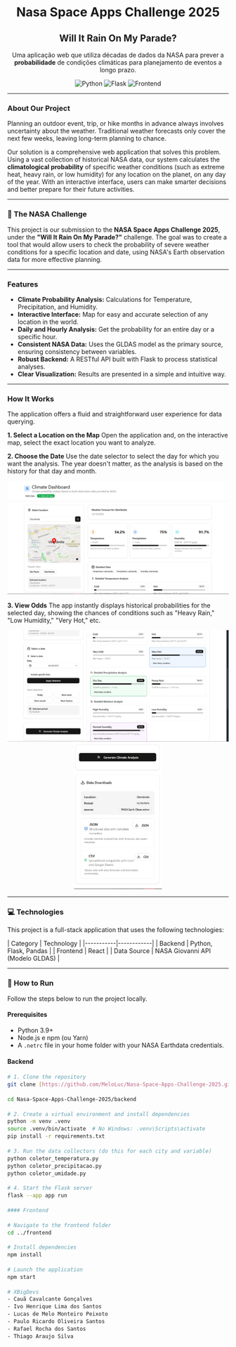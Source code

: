 <div align="center">
  <h1>Nasa Space Apps Challenge 2025</h1>
  <h2>Will It Rain On My Parade?</h2>
  <p>Uma aplicação web que utiliza décadas de dados da NASA para prever a <strong>probabilidade</strong> de condições climáticas para planejamento de eventos a longo prazo.</p>

  ![Python](https://img.shields.io/badge/python-3.11-blue.svg)
  ![Flask](https://img.shields.io/badge/flask-3.0-important)
  ![Frontend](https://img.shields.io/badge/frontend-%5BReact%2FVue%5D-green)

</div>

---

###  About Our Project
Planning an outdoor event, trip, or hike months in advance always involves uncertainty about the weather. Traditional weather forecasts only cover the next few weeks, leaving long-term planning to chance.

Our solution is a comprehensive web application that solves this problem. Using a vast collection of historical NASA data, our system calculates the **climatological probability** of specific weather conditions (such as extreme heat, heavy rain, or low humidity) for any location on the planet, on any day of the year. With an interactive interface, users can make smarter decisions and better prepare for their future activities.

---

### 🚀 The NASA Challenge
This project is our submission to the **NASA Space Apps Challenge 2025**, under the **"Will It Rain On My Parade?"** challenge. The goal was to create a tool that would allow users to check the probability of severe weather conditions for a specific location and date, using NASA's Earth observation data for more effective planning.

---

###  Features
- **Climate Probability Analysis:** Calculations for Temperature, Precipitation, and Humidity.
- **Interactive Interface:** Map for easy and accurate selection of any location in the world.
- **Daily and Hourly Analysis:** Get the probability for an entire day or a specific hour.
- **Consistent NASA Data:** Uses the GLDAS model as the primary source, ensuring consistency between variables.
- **Robust Backend:** A RESTful API built with Flask to process statistical analyses.
- **Clear Visualization:** Results are presented in a simple and intuitive way.


---

###  How It Works
The application offers a fluid and straightforward user experience for data querying.

**1. Select a Location on the Map**
Open the application and, on the interactive map, select the exact location you want to analyze.

**2. Choose the Date**
Use the date selector to select the day for which you want the analysis. The year doesn't matter, as the analysis is based on the history for that day and month.

<div align="center">

<img src="img/img01.jpeg" width="600"/>

</div>

**3. View Odds**
The app instantly displays historical probabilities for the selected day, showing the chances of conditions such as "Heavy Rain," "Low Humidity," "Very Hot," etc.

<div align="center">

<img src="img/img02.jpeg" width="600"/>

</div>

<div align="center">

<img src="img/img03.jpeg" width="200"/>

</div>

---

### 💻 Technologies
This project is a full-stack application that uses the following technologies:

| 
Category | Technology |
|-----------|------------|
| Backend   | Python, Flask, Pandas |
| Frontend  | React |
| Data Source | NASA Giovanni API (Modelo GLDAS) |

---

### 🚀 How to Run
Follow the steps below to run the project locally.

#### Prerequisites
- Python 3.9+
- Node.js e npm (ou Yarn)
- A `.netrc` file in your home folder with your NASA Earthdata credentials.

#### Backend
```bash
# 1. Clone the repository
git clone [https://github.com/MeloLuc/Nasa-Space-Apps-Challenge-2025.git](https://github.com/MeloLuc/Nasa-Space-Apps-Challenge-2025.git)

cd Nasa-Space-Apps-Challenge-2025/backend

# 2. Create a virtual environment and install dependencies
python -m venv .venv
source .venv/bin/activate  # No Windows: .venv\Scripts\activate
pip install -r requirements.txt

# 3. Run the data collectors (do this for each city and variable)
python coletor_temperatura.py
python coletor_precipitacao.py
python coletor_umidade.py

# 4. Start the Flask server
flask --app app run

#### Frontend

# Navigate to the frontend folder
cd ../frontend

# Install dependencies
npm install

# Launch the application
npm start

# XBigDevs
- Cauã Cavalcante Gonçalves
- Ivo Henrique Lima dos Santos
- Lucas de Melo Monteiro Peixoto  
- Paulo Ricardo Oliveira Santos 
- Rafael Rocha dos Santos
- Thiago Araujo Silva  
